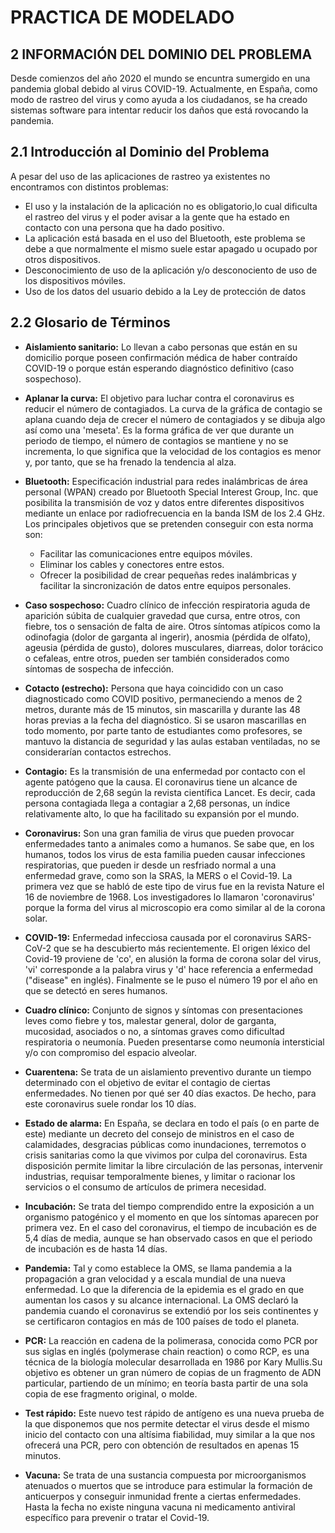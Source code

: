 # PRACTICA DE MODELADO
## 2 INFORMACIÓN DEL DOMINIO DEL PROBLEMA

Desde comienzos del año 2020 el mundo se encuntra sumergido en una pandemia global debido al virus COVID-19.  Actualmente, en España, como modo de rastreo del virus y como ayuda a los ciudadanos, se ha creado sistemas software para intentar 
reducir los daños que está rovocando la pandemia.

## 2.1 Introducción al Dominio del Problema

A pesar del uso de las aplicaciones de rastreo ya existentes no encontramos con distintos problemas:
* El uso y la instalación de la aplicación no es obligatorio,lo cual dificulta  el rastreo del virus y el poder avisar a la gente que ha estado en contacto con una persona que ha dado positivo.
* La aplicación está basada en el uso del Bluetooth, este problema  se debe a que normalmente  el  mismo suele estar apagado u ocupado por otros dispositivos.
* Desconocimiento de uso de la aplicación y/o desconociento de uso de los dispositivos móviles. 
* Uso de los datos del usuario debido a la Ley de protección de datos


## 2.2 Glosario de Términos
* **Aislamiento sanitario:** Lo llevan a cabo personas que están en su domicilio porque poseen confirmación médica de haber contraído COVID-19 o porque están esperando diagnóstico definitivo (caso sospechoso).

* **Aplanar la curva:** El objetivo para luchar contra el coronavirus es reducir el número de contagiados. La curva de la gráfica de contagio se aplana cuando deja de crecer el número de contagiados y se dibuja algo así como una 'meseta'. Es la forma gráfica de ver que durante un periodo de tiempo, el número de contagios se mantiene y no se incrementa, lo que significa que la velocidad de los contagios es menor y, por tanto, que se ha frenado la tendencia al alza.

* **Bluetooth:** Especificación industrial para redes inalámbricas de área personal (WPAN) creado por Bluetooth Special Interest Group, Inc. que posibilita la transmisión de voz y datos entre diferentes dispositivos mediante un enlace por radiofrecuencia en la banda ISM de los 2.4 GHz. Los principales objetivos que se pretenden conseguir con esta norma son:
  - Facilitar las comunicaciones entre equipos móviles.
  - Eliminar los cables y conectores entre estos. 
  - Ofrecer la posibilidad de crear pequeñas redes inalámbricas y facilitar la sincronización de datos entre equipos personales.
  
* **Caso sospechoso:** Cuadro clínico de infección respiratoria aguda de aparición súbita de cualquier gravedad que cursa, entre otros, con fiebre, tos o sensación de falta de aire. Otros síntomas atípicos como la odinofagia (dolor de garganta al ingerir), anosmia (pérdida de olfato), ageusia (pérdida de gusto), dolores musculares, diarreas, dolor torácico o cefaleas, entre otros, pueden ser también considerados como síntomas de sospecha de infección.

* **Cotacto (estrecho):** Persona que haya coincidido con un caso diagnosticado como COVID positivo, permaneciendo a menos de 2 metros, durante más de 15 minutos, sin mascarilla y durante las 48 horas previas a la fecha del diagnóstico. Si se usaron mascarillas en todo momento, por parte tanto de estudiantes como profesores, se mantuvo la distancia de seguridad y las aulas estaban ventiladas, no se considerarían contactos estrechos.

* **Contagio:** Es la transmisión de una enfermedad por contacto con el agente patógeno que la causa. El coronavirus tiene un alcance de reproducción de 2,68 según la revista científica Lancet. Es decir, cada persona contagiada llega a contagiar a 2,68 personas, un índice relativamente alto, lo que ha facilitado su expansión por el mundo.

* **Coronavirus:** Son una gran familia de virus que pueden provocar enfermedades tanto a animales como a humanos. Se sabe que, en los humanos, todos los virus de esta familia pueden causar infecciones respiratorias, que pueden ir desde un resfriado normal a una enfermedad grave, como son la SRAS, la MERS o el Covid-19. La primera vez que se habló de este tipo de virus fue en la revista Nature el 16 de noviembre de 1968. Los investigadores lo llamaron 'coronavirus' porque la forma del virus al microscopio era como similar al de la corona solar.

* **COVID-19:** Enfermedad infecciosa causada por el coronavirus SARS-CoV-2 que se ha descubierto más recientemente. El origen léxico del Covid-19 proviene de 'co', en alusión la forma de corona solar del virus, 'vi' corresponde a la palabra virus y 'd' hace referencia a enfermedad ("disease" en inglés). Finalmente se le puso el número 19 por el año en que se detectó en seres humanos.

* **Cuadro clínico:** Conjunto de signos y síntomas con presentaciones leves como fiebre y tos, malestar general, dolor de garganta, mucosidad, asociados o no, a síntomas graves como dificultad respiratoria o neumonía. Pueden presentarse como neumonía intersticial y/o con compromiso del espacio alveolar.

* **Cuarentena:** Se trata de un aislamiento preventivo durante un tiempo determinado con el objetivo de evitar el contagio de ciertas enfermedades. No tienen por qué ser 40 días exactos. De hecho, para este coronavirus suele rondar los 10 días.

* **Estado de alarma:** En España, se declara en todo el país (o en parte de este) mediante un decreto del consejo de ministros en el caso de calamidades, desgracias públicas como inundaciones, terremotos o crisis sanitarias como la que vivimos por culpa del coronavirus. Esta disposición permite limitar la libre circulación de las personas, intervenir industrias, requisar temporalmente bienes, y limitar o racionar los servicios o el consumo de artículos de primera necesidad.

* **Incubación:** Se trata del tiempo comprendido entre la exposición a un organismo patogénico y el momento en que los síntomas aparecen por primera vez. En el caso del coronavirus, el tiempo de incubación es de 5,4 días de media, aunque se han observado casos en que el periodo de incubación es de hasta 14 días.

* **Pandemia:** Tal y como establece la OMS, se llama pandemia a la propagación a gran velocidad y a escala mundial de una nueva enfermedad. Lo que la diferencia de la epidemia es el grado en que aumentan los casos y su alcance internacional. La OMS declaró la pandemia cuando el coronavirus se extendió por los seis continentes y se certificaron contagios en más de 100 países de todo el planeta.

* **PCR:** La reacción en cadena de la polimerasa, conocida como PCR por sus siglas en inglés (polymerase chain reaction) o como RCP, es una técnica de la biología molecular desarrollada en 1986 por Kary Mullis.Su objetivo es obtener un gran número de copias de un fragmento de ADN particular, partiendo de un mínimo; en teoría basta partir de una sola copia de ese fragmento original, o molde.

* **Test rápido:** Este nuevo test rápido de antígeno es una nueva prueba de la que disponemos que nos permite detectar el virus desde el mismo inicio del contacto con una altísima fiabilidad, muy similar a la que nos ofrecerá una PCR, pero con obtención de resultados en apenas 15 minutos.

* **Vacuna:** Se trata de una sustancia compuesta por microorganismos atenuados o muertos que se introduce para estimular la formación de anticuerpos y conseguir inmunidad frente a ciertas enfermedades. Hasta la fecha no existe ninguna vacuna ni medicamento antiviral específico para prevenir o tratar el Covid-19.
